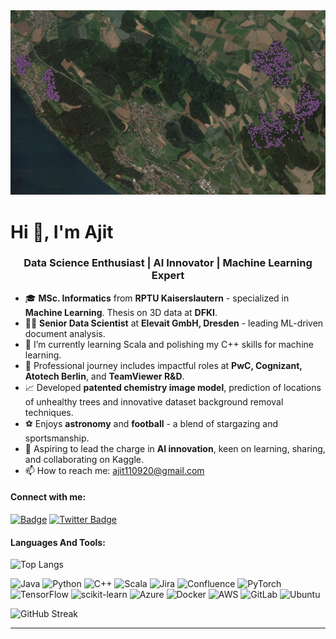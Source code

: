 
<img src="https://github.com/ajits-github/ajits-github/blob/10df30c4a023d6f6d05ef691bb801b0825f1c858/Geopoints_png_jpeg.PNG" alt="GeoData Analysis" title="Predicition of unhealthy trees" width="800"/>

# Hi 👋, I'm Ajit

<h3 align="center">Data Science Enthusiast | AI Innovator | Machine Learning Expert </h3>

- 🎓 **MSc. Informatics** from **RPTU Kaiserslautern** - specialized in **Machine Learning**. Thesis on 3D data at **DFKI**.
- 👨‍💼 **Senior Data Scientist** at **Elevait GmbH, Dresden** - leading ML-driven document analysis.
- 🌱 I’m currently learning Scala and polishing my C++ skills for machine learning.
- 🏢 Professional journey includes impactful roles at **PwC, Cognizant, Atotech Berlin**, and **TeamViewer R&D**.
- 📈 Developed **patented chemistry image model**, prediction of locations of unhealthy trees and innovative dataset background removal techniques.
- ⚽ Enjoys **astronomy** and **football** - a blend of stargazing and sportsmanship.
- 🎯 Aspiring to lead the charge in **AI innovation**, keen on learning, sharing, and collaborating on Kaggle.
- 📫 How to reach me: ajit110920@gmail.com

#### Connect with me:
[![Badge](https://img.shields.io/badge/-LinkedIn-blue?style=flat-square&logo=Linkedin&logoColor=white&link=LINK_TO_YOUR_PROFILE)](https://www.linkedin.com/in/ajit-kumar-ak/)
[![Twitter Badge](https://img.shields.io/twitter/url?url=https%3A%2F%2Ftwitter.com%2Fajit_kumar_ak)](https://twitter.com/ajit_kumar_ak)


#### Languages And Tools:
![Top Langs](https://github-readme-stats.vercel.app/api/top-langs/?username=ajits-github&layout=compact)

![Java](https://img.shields.io/badge/Java-%23ED8B00.svg?style=flat-square&logo=java&logoColor=white)
![Python](https://img.shields.io/badge/Python-%233776AB.svg?style=flat-square&logo=python&logoColor=white)
![C++](https://img.shields.io/badge/C++-%2300599C.svg?style=flat-square&logo=c%2B%2B&logoColor=white)
![Scala](https://img.shields.io/badge/Scala-%23DC322F.svg?style=flat-square&logo=scala&logoColor=white)
![Jira](https://img.shields.io/badge/Jira-%230A0FFF.svg?style=flat-square&logo=jira&logoColor=white)
![Confluence](https://img.shields.io/badge/Confluence-%23172B4D.svg?style=flat-square&logo=confluence&logoColor=white)
![PyTorch](https://img.shields.io/badge/PyTorch-%23EE4C2C.svg?style=flat-square&logo=pytorch&logoColor=white)
![TensorFlow](https://img.shields.io/badge/TensorFlow-%23FF6F00.svg?style=flat-square&logo=tensorflow&logoColor=white)
![scikit-learn](https://img.shields.io/badge/scikitlearn-%23F7931E.svg?style=flat-square&logo=scikit-learn&logoColor=white)
![Azure](https://img.shields.io/badge/Azure-%230072C6.svg?style=flat-square&logo=microsoftazure&logoColor=white)
![Docker](https://img.shields.io/badge/Docker-%232496ED.svg?style=flat-square&logo=docker&logoColor=white)
![AWS](https://img.shields.io/badge/AWS-%23232F3E.svg?style=flat-square&logo=amazonaws&logoColor=white)
![GitLab](https://img.shields.io/badge/GitLab-%23FCA121.svg?style=flat-square&logo=gitlab&logoColor=white)
![Ubuntu](https://img.shields.io/badge/Ubuntu-%23E95420.svg?style=flat-square&logo=ubuntu&logoColor=white)

![GitHub Streak](https://github-readme-streak-stats.herokuapp.com/?user=ajits-github)

---
